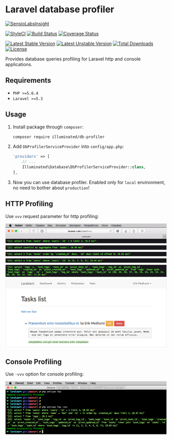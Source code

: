 # Laravel database profiler

[![SensioLabsInsight](https://insight.sensiolabs.com/projects/8ec1928c-0727-427c-96e9-2a963eb6546b/big.png)](https://insight.sensiolabs.com/projects/8ec1928c-0727-427c-96e9-2a963eb6546b)

[![StyleCI](https://styleci.io/repos/68023936/shield?branch=master&style=flat)](https://styleci.io/repos/68023936)
[![Build Status](https://travis-ci.org/dmitry-ivanov/laravel-db-profiler.svg?branch=master)](https://travis-ci.org/dmitry-ivanov/laravel-db-profiler)
[![Coverage Status](https://coveralls.io/repos/github/dmitry-ivanov/laravel-db-profiler/badge.svg?branch=master)](https://coveralls.io/github/dmitry-ivanov/laravel-db-profiler?branch=master)

[![Latest Stable Version](https://poser.pugx.org/illuminated/db-profiler/v/stable)](https://packagist.org/packages/illuminated/db-profiler)
[![Latest Unstable Version](https://poser.pugx.org/illuminated/db-profiler/v/unstable)](https://packagist.org/packages/illuminated/db-profiler)
[![Total Downloads](https://poser.pugx.org/illuminated/db-profiler/downloads)](https://packagist.org/packages/illuminated/db-profiler)
[![License](https://poser.pugx.org/illuminated/db-profiler/license)](https://packagist.org/packages/illuminated/db-profiler)

Provides database queries profiling for Laravel http and console applications.

## Requirements

- `PHP >=5.6.4`
- `Laravel >=5.3`

## Usage

1. Install package through `composer`:

    ```shell
    composer require illuminated/db-profiler
    ```

2. Add `DbProfilerServiceProvider` into `config/app.php`:

    ```php
    'providers' => [
        // ...
        Illuminated\Database\DbProfilerServiceProvider::class,
    ],
    ```

3. Now you can use database profiler. Enabled only for `local` environment, no need to bother about `production`!

## HTTP Profiling

Use `vvv` request parameter for http profiling:

![Http example](doc/img/example-http.png)

## Console Profiling

Use `-vvv` option for console profiling:

![Console example](doc/img/example-console.png)
